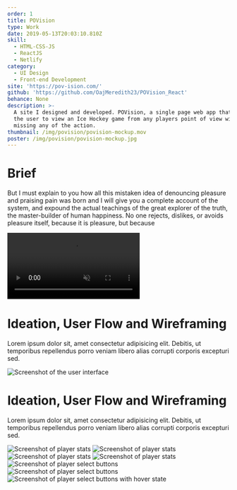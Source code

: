 ```yaml
---
order: 1
title: POVision
type: Work
date: 2019-05-13T20:03:10.810Z
skill:
  - HTML-CSS-JS
  - ReactJS
  - Netlify
category:
  - UI Design
  - Front-end Development
site: 'https://pov-ision.com/'
github: 'https://github.com/OajMeredith23/POVision_React'
behance: None
description: >-
  A site I designed and developed. POVision, a single page web app that allows
  the user to view an Ice Hockey game from any players point of view without
  missing any of the action. 
thumbnail: /img/povision/povision-mockup.mov
poster: /img/povision/povision-mockup.jpg
---
```


<div class="work-section brief">
      <h1>Brief</h1>
      <p>But I must explain to you how all this mistaken idea of denouncing pleasure and praising pain was born and I will give you a complete account of the system, and expound the actual teachings of the great explorer of the truth, the master-builder of human happiness. No one rejects, dislikes, or avoids pleasure itself, because it is pleasure, but because</p>
</div>

<div class="work-section">
  <div class="work-image-video">
    <video autoplay loop muted playsinline src="/img/povision/loading-vid.mov"></video>
  </div> 
</div>

<div class="work-section">
    <div class="work-text-container">
      <div class="work-text">
        <h1>Ideation, User Flow and Wireframing</h1>
        <p>            Lorem ipsum dolor sit, amet consectetur adipisicing elit. Debitis, ut temporibus repellendus porro veniam libero alias corrupti corporis excepturi sed.
        </p>
      </div>
    </div>
    <div class="work-images">
      <div class="work-image-fullwidth">
        <img src="/img/povision/screenshot-1.jpg" alt="Screenshot of the user interface"/>
      </div>
    </div>
</div>
<div class="work-section">
    <div class="work-text-container">
      <div class="work-text">
        <h1>Ideation, User Flow and Wireframing</h1>
        <p>            Lorem ipsum dolor sit, amet consectetur adipisicing elit. Debitis, ut temporibus repellendus porro veniam libero alias corrupti corporis excepturi sed.
        </p>
      </div>
    </div>
    <div class="work-images">
      <div class="work-image-grid large-tiles">
        <img src="/img/povision/player-stats-1.jpg" alt="Screenshot of player stats"/>
        <img src="/img/povision/player-stats-2.jpg" alt="Screenshot of player stats"/>
        <img src="/img/povision/player-stats-3.jpg" alt="Screenshot of player stats"/>
        <img src="/img/povision/player-stats-4.jpg" alt="Screenshot of player stats"/>
        <img src="/img/povision/team-buttons-1.jpg" alt="Screenshot of player select buttons"/>
        <img src="/img/povision/team-buttons-2.jpg" alt="Screenshot of player select buttons"/>
      </div>
      <div class="work-image-fullwidth">
        <img src="/img/povision/team-buttons-3.jpg" alt="Screenshot of player select buttons with hover state"/>
      </div>
    </div>
</div>
